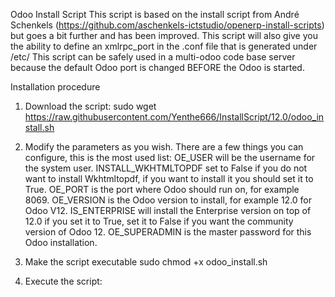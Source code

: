 Odoo Install Script
This script is based on the install script from André Schenkels (https://github.com/aschenkels-ictstudio/openerp-install-scripts) but goes a bit further and has been improved. This script will also give you the ability to define an xmlrpc_port in the .conf file that is generated under /etc/ This script can be safely used in a multi-odoo code base server because the default Odoo port is changed BEFORE the Odoo is started.

Installation procedure
1. Download the script:
sudo wget https://raw.githubusercontent.com/Yenthe666/InstallScript/12.0/odoo_install.sh
2. Modify the parameters as you wish.
There are a few things you can configure, this is the most used list:
OE_USER will be the username for the system user.
INSTALL_WKHTMLTOPDF set to False if you do not want to install Wkhtmltopdf, if you want to install it you should set it to True.
OE_PORT is the port where Odoo should run on, for example 8069.
OE_VERSION is the Odoo version to install, for example 12.0 for Odoo V12.
IS_ENTERPRISE will install the Enterprise version on top of 12.0 if you set it to True, set it to False if you want the community version of Odoo 12.
OE_SUPERADMIN is the master password for this Odoo installation.

3. Make the script executable
sudo chmod +x odoo_install.sh
4. Execute the script:
